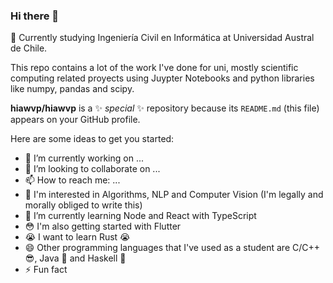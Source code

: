 ### Hi there 👋

🏫 Currently studying Ingeniería Civil en Informática at Universidad Austral de Chile.

This repo contains a lot of the work I've done for uni, mostly scientific computing related proyects using Juypter Notebooks and python libraries like numpy, pandas and scipy.

**hiawvp/hiawvp** is a ✨ _special_ ✨ repository because its `README.md` (this file) appears on your GitHub profile.

Here are some ideas to get you started:

- 🔭 I’m currently working on ...
- 👯 I’m looking to collaborate on ...
- 📫 How to reach me: ...
- 🤔 I'm interested in Algorithms, NLP and Computer Vision (I'm legally and morally obliged to write this)
- 🌱 I’m currently learning Node and React with TypeScript
- 😳 I'm also getting started with Flutter
- 😭 I want to learn Rust 😭
- 😄 Other programming languages that I've used as a student are C/C++ 😎, Java 😬 and Haskell 👀
- ⚡ Fun fact
